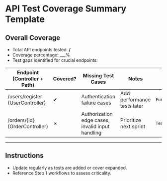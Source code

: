 # API Test Coverage Summary Template

## Overall Coverage

- Total API endpoints tested: __/__
- Coverage percentage: ___%
- Test gaps identified for crucial endpoints:

| Endpoint (Controller + Path) | Covered? | Missing Test Cases                               | Notes                          | Linked Step 1 Artifacts        |
|-----------------------------|----------|-------------------------------------------------|-------------------------------|-------------------------------|
| /users/register (UserController) | ✔        | Authentication failure cases                      | Add performance tests later    | `FunctionalWorkflowTemplate.md`|
| /orders/{id} (OrderController)   | ✗        | Authorization edge cases, invalid input handling | Prioritize next sprint         | `TeamGoalsTemplate.md`         |

---

## Instructions

- Update regularly as tests are added or cover expanded.
- Reference Step 1 workflows to assess criticality.
